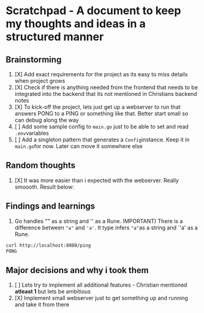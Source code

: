 # Scratchpad - A document to keep my thoughts and ideas in a structured manner

## Brainstorming

1. [X] Add exact requirements for the project as its easy to miss details when project grows
2. [X] Check if there is anything needed from the frontend that needs to be integrated into the backend that its not mentioned in Christians backend notes
3. [X] To kick-off the project, lets just get up a webserver to run that answers PONG to a PING or something like that. Better start small so can debug along the way
4. [ ] Add some sample config to `main.go` just to be able to set and read `.env`variables
5. [ ] Add a singleton pattern that generates a `Config`instance. Keep it in `main.go`for now. Later can move it somewhere else

## Random thoughts

1. [X] It was more easier than i expected with the webserver. Really smoooth. Result below:

## Findings and learnings

1. Go handles "" as a string and '' as a Rune. IMPORTANT) There is a difference between `"a"` and `'a'`. It type infers `"a"`as a string and `'a' as a Rune.

```bash
curl http://localhost:8080/ping
PONG
```

## Major decisions and why i took them

1. [ ] Lets try to implement all additional features - Christian mentioned **atleast 1** but lets be ambitious
2. [X] Implement small webserver just to get something up and running and take it from there